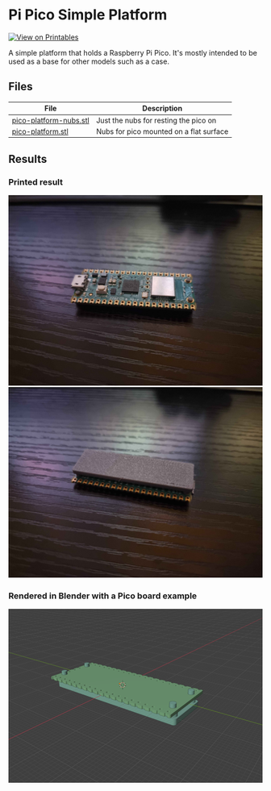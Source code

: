 # Pi Pico Simple Platform

[![View on Printables](https://img.shields.io/badge/Printables-orange?style=for-the-badge&logo=printables&logoColor=white)](https://www.printables.com/model/949310-pi-pico-platform)

A simple platform that holds a Raspberry Pi Pico. It's mostly intended to be used as a base for other models such as a case.

## Files

| File                                                     | Description                             |
| -------------------------------------------------------- | --------------------------------------- |
| [pico-platform-nubs.stl](./files/pico-platform-nubs.stl) | Just the nubs for resting the pico on   |
| [pico-platform.stl](./files/pico-platform.stl)           | Nubs for pico mounted on a flat surface |

## Results

### Printed result

![top side of printed platform](./images/print-top.jpg)
![bottom side of printed platform](./images/print-bottom.jpg)

### Rendered in Blender with a Pico board example

![blender screenshot](./images/blender.png)
